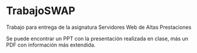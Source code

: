 # TrabajoSWAP
Trabajo para entrega de la asignatura Servidores Web de Altas Prestaciones

Se puede encontrar un PPT con la presentación realizada en clase, más un PDF con información más extendida.
